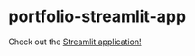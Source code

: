 # portfolio-streamlit-app

Check out the [Streamlit application!](https://alain-portfolio.streamlit.app/)